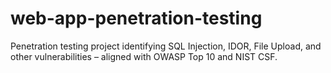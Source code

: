 # web-app-penetration-testing
Penetration testing project identifying SQL Injection, IDOR, File Upload, and other vulnerabilities – aligned with OWASP Top 10 and NIST CSF.
